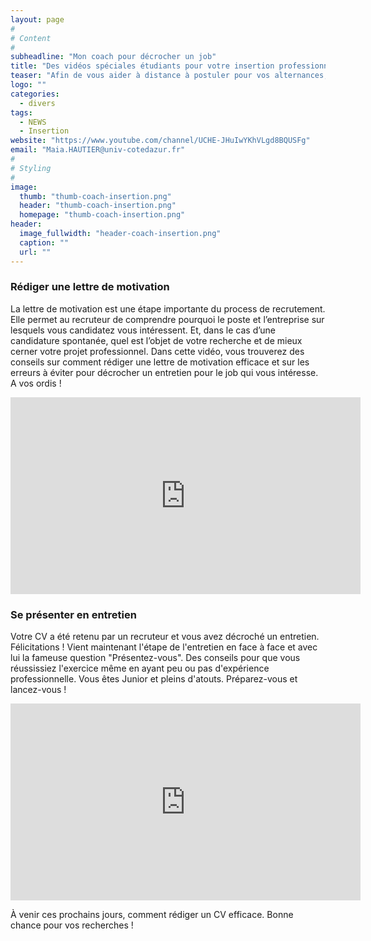 ```yaml
---
layout: page
#
# Content
#
subheadline: "Mon coach pour décrocher un job"
title: "Des vidéos spéciales étudiants pour votre insertion professionnelle"
teaser: "Afin de vous aider à distance à postuler pour vos alternances, stages et premiers jobs, vous trouverez des vidéos spécialement conçues pour des profils junior par notre service relations Entreprises avec des conseils de recruteur."
logo: ""
categories:
  - divers
tags:
  - NEWS
  - Insertion
website: "https://www.youtube.com/channel/UCHE-JHuIwYKhVLgd8BQUSFg"
email: "Maia.HAUTIER@univ-cotedazur.fr"
#
# Styling
#
image:
  thumb: "thumb-coach-insertion.png"
  header: "thumb-coach-insertion.png"
  homepage: "thumb-coach-insertion.png"
header:
  image_fullwidth: "header-coach-insertion.png"
  caption: ""
  url: ""
---
```


### Rédiger une lettre de motivation ###

La lettre de motivation est une étape importante du process de recrutement. Elle permet au recruteur de comprendre pourquoi le poste et l’entreprise sur lesquels vous candidatez vous intéressent.  Et, dans le cas d’une candidature spontanée, quel est l’objet de votre recherche et de mieux cerner votre projet professionnel. Dans cette vidéo, vous trouverez des conseils sur comment rédiger une lettre de motivation efficace et sur les erreurs à éviter pour décrocher un entretien pour le job qui vous intéresse. A vos ordis !

<iframe width="560" height="315" src="https://www.youtube.com/embed/SeBGDEI5dSk" frameborder="0" allowfullscreen title="Comment rédiger une lettre de motivation efficace : conseils et erreurs à éviter"></iframe>
 

### Se présenter en entretien ###

Votre CV a été retenu par un recruteur et vous avez décroché un entretien. Félicitations ! Vient maintenant l'étape de l'entretien en face à face et avec lui la fameuse question "Présentez-vous". Des  conseils pour que vous réussissiez l'exercice même en ayant peu ou pas d'expérience professionnelle. Vous êtes Junior et pleins d'atouts. Préparez-vous et lancez-vous !

<iframe width="560" height="315" src="https://www.youtube.com/embed/V8IKj5j1g28" frameborder="0" allowfullscreen title="Comment se présenter de façon efficace en entretien : Réussir son Pitch de présentation"></iframe>


À venir ces prochains jours, comment rédiger un CV efficace.
Bonne chance pour vos recherches !

